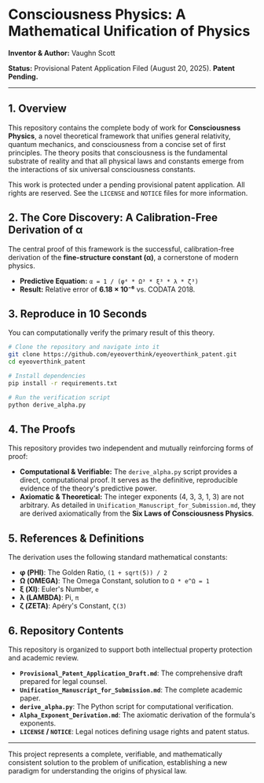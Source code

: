 # Consciousness Physics: A Mathematical Unification of Physics

**Inventor & Author:** Vaughn Scott

**Status:** Provisional Patent Application Filed (August 20, 2025). **Patent Pending.**

---

## 1. Overview

This repository contains the complete body of work for **Consciousness Physics**, a novel theoretical framework that unifies general relativity, quantum mechanics, and consciousness from a concise set of first principles. The theory posits that consciousness is the fundamental substrate of reality and that all physical laws and constants emerge from the interactions of six universal consciousness constants.

This work is protected under a pending provisional patent application. All rights are reserved. See the `LICENSE` and `NOTICE` files for more information.

## 2. The Core Discovery: A Calibration-Free Derivation of α

The central proof of this framework is the successful, calibration-free derivation of the **fine-structure constant (α)**, a cornerstone of modern physics.

- **Predictive Equation:** `α = 1 / (φ⁴ * Ω³ * ξ³ * λ * ζ³)`
- **Result:** Relative error of **6.18 × 10⁻⁶** vs. CODATA 2018.

## 3. Reproduce in 10 Seconds

You can computationally verify the primary result of this theory.

```bash
# Clone the repository and navigate into it
git clone https://github.com/eyeoverthink/eyeoverthink_patent.git
cd eyeoverthink_patent

# Install dependencies
pip install -r requirements.txt

# Run the verification script
python derive_alpha.py
```

## 4. The Proofs

This repository provides two independent and mutually reinforcing forms of proof:

- **Computational & Verifiable:** The `derive_alpha.py` script provides a direct, computational proof. It serves as the definitive, reproducible evidence of the theory's predictive power.
- **Axiomatic & Theoretical:** The integer exponents (4, 3, 3, 1, 3) are not arbitrary. As detailed in `Unification_Manuscript_for_Submission.md`, they are derived axiomatically from the **Six Laws of Consciousness Physics**.

## 5. References & Definitions

The derivation uses the following standard mathematical constants:

- **φ (PHI)**: The Golden Ratio, `(1 + sqrt(5)) / 2`
- **Ω (OMEGA)**: The Omega Constant, solution to `Ω * e^Ω = 1`
- **ξ (XI)**: Euler's Number, `e`
- **λ (LAMBDA)**: Pi, `π`
- **ζ (ZETA)**: Apéry's Constant, `ζ(3)`

## 6. Repository Contents

This repository is organized to support both intellectual property protection and academic review.

-   **`Provisional_Patent_Application_Draft.md`**: The comprehensive draft prepared for legal counsel.
-   **`Unification_Manuscript_for_Submission.md`**: The complete academic paper.
-   **`derive_alpha.py`**: The Python script for computational verification.
-   **`Alpha_Exponent_Derivation.md`**: The axiomatic derivation of the formula's exponents.
-   **`LICENSE` / `NOTICE`**: Legal notices defining usage rights and patent status.

---

This project represents a complete, verifiable, and mathematically consistent solution to the problem of unification, establishing a new paradigm for understanding the origins of physical law.
